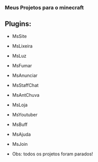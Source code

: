 ### Meus Projetos para o minecraft

## Plugins:

* MsSite
* MsLixeira
* MsLuz
* MsFumar
* MsAnunciar
* MsStaffChat
* MsAntChuva
* MsLoja
* MsYoutuber
* MsBuff
* MsAjuda
* MsJoin

* Obs: todos os projetos foram parados!
